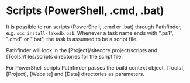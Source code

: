 # Scripts (PowerShell, .cmd, .bat)
It is possible to run scripts (PowerShell, .cmd or .bat) through Pathfinder, e.g. `scc install-fakedb.ps1`. Whenever a
task name ends with ".ps1", ".cmd" or ".bat", the task is assumed to be a script file.

Pathfinder will look in the [Project]/sitecore.project/scripts and [Tools]/files/scripts directories for the script file.

For PowerShell scripts Pathfinder passes the build context object, [Tools], [Project], [Website] and [Data] directories
as parameters.
